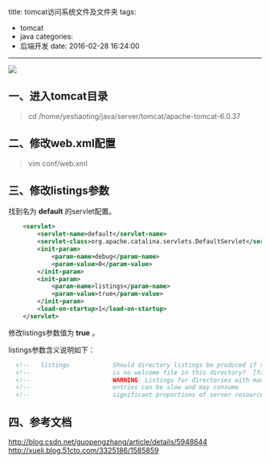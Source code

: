 title: tomcat访问系统文件及文件夹
tags:
  - tomcat
  - java
categories:
  - 后端开发
date: 2016-02-28 16:24:00
---

<img src="/asserts/images/tomcat.png" class="img-logo img-center" />


## 一、进入tomcat目录
> cd /home/yeshaoting/java/server/tomcat/apache-tomcat-6.0.37


## 二、修改web.xml配置
> vim conf/web.xml


## 三、修改listings参数
找到名为 **default** 的servlet配置。
``` xml
    <servlet>
        <servlet-name>default</servlet-name>
        <servlet-class>org.apache.catalina.servlets.DefaultServlet</servlet-class>
        <init-param>
            <param-name>debug</param-name>
            <param-value>0</param-value>
        </init-param>
        <init-param>
            <param-name>listings</param-name>
            <param-value>true</param-value>
        </init-param>
        <load-on-startup>1</load-on-startup>
    </servlet>
```
修改listings参数值为 **true** 。

listings参数含义说明如下：
``` xml
  <!--   listings            Should directory listings be produced if there -->
  <!--                       is no welcome file in this directory?  [false] -->
  <!--                       WARNING: Listings for directories with many    -->
  <!--                       entries can be slow and may consume            -->
  <!--                       significant proportions of server resources.   -->
```

## 四、参考文档
http://blog.csdn.net/guopengzhang/article/details/5948644
http://xueli.blog.51cto.com/3325186/1585859
